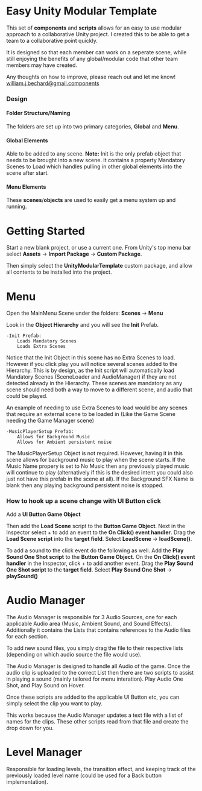 
# Easy Unity Modular Template

This set of **components** and **scripts** allows for an easy to use modular approach to a collaborative Unity project. I created this to be able to get a team to a collaborative point quickly. 

It is designed so that each member can work on a seperate scene, while still enjoying the benefits of any global/modular code that other team members may have created.

Any thoughts on how to improve, please reach out and let me know! william.j.bechard@gmail.components

### Design
#### Folder Structure/Naming
The folders are set up into two primary categories, **Global** and **Menu**.

#### Global Elements
Able to be added to any scene. **Note:** Init is the only prefab object that needs to be brought into a new scene. It contains a property Mandatory Scenes to Load which handles pulling in other global elements into the scene after start.

#### Menu Elements
These **scenes**/**objects** are used to easily get a menu system up and running.

# Getting Started
Start a new blank project, or use a current one. From Unity's top menu bar select **Assets** -> **Import Package** -> **Custom Package**. 

Then simply select the **UnityModularTemplate** custom package, and allow all contents to be installed into the project.

# Menu
Open the MainMenu Scene under the folders: **Scenes** -> **Menu**

Look in the **Object Hierarchy** and you will see the **Init** Prefab.

    -Init Prefab: 
        Loads Mandatory Scenes
        Loads Extra Scenes
    
Notice that the Init Object in this scene has no Extra Scenes to load. However if you click play you will notice several scenes added to the Hierarchy. This is by design, as the Init script will automatically load Mandatory Scenes (SceneLoader and AudioManager) if they are not detected already in the Hierarchy. These scenes are mandatory as any scene should need both a way to move to a different scene, and audio that could be played.

An example of needing to use Extra Scenes to load would be any scenes that require an external scene to be loaded in (Like the Game Scene needing the Game Manager scene)

    -MusicPlayerSetup Prefab:
        Allows for Background Music
        Allows for Ambient persistent noise

The MusicPlayerSetup Object is not required. However, having it in this scene allows for background music to play when the scene starts. If the Music Name propery is set to No Music then any previously played music will continue to play (alternatively if this is the desired intent you could also just not have this prefab in the scene at all). If the Background SFX Name is blank then any playing background persistent noise is stopped.

### How to hook up a scene change with UI Button click

Add a **UI Button Game Object**

Then add the **Load Scene** script to the **Button Game Object**. Next in the Inspector select + to add an event to the **On Click() event handler**. Drag the **Load Scene script** into the **target field**. Select **LoadScene** -> **loadScene()**.  

To add a sound to the click event do the following as well. Add the **Play Sound One Shot script** to the **Button Game Object**. On the **On Click() event handler** in the Inspector, click + to add another event. Drag the **Play Sound One Shot script** to the **target field**. Select **Play Sound One Shot** -> **playSound()** 


# Audio Manager

The Audio Manager is responsible for 3 Audio Sources, one for each applicable Audio area (Music, Ambient Sound, and Sound Effects). Additionally it contains the Lists that contains references to the Audio files for each section. 

To add new sound files, you simply drag the file to their respective lists (depending on which audio source the file would use).

The Audio Manager is designed to handle all Audio of the game. Once the audio clip is uploaded to the correct List then there are two scripts to assist in playing a sound (mainly tailored for menu interation). Play Audio One Shot, and Play Sound on Hover.

Once these scripts are added to the applicable UI Button etc, you can simply select the clip you want to play. 

This works because the Audio Manager updates a text file with a list of names for the clips. These other scripts read from that file and create the drop down for you.

# Level Manager

Responsible for loading levels, the transition effect, and keeping track of the previously loaded level name (could be used for a Back button implementation).
